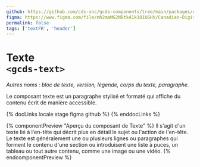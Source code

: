 ```yaml
---
github: https://github.com/cds-snc/gcds-components/tree/main/packages/web/src/components/gcds-text
figma: https://www.figma.com/file/mh2maMG2NBtk41k1O1UGHV/Canadian-Digital-Service%E2%80%A8---GC-Design-System?type=design&node-id=10053-348&mode=design&t=E0XGUkSN8iUhsIDS-0
permalink: false
tags: ['textFR', 'header']
---
```


# Texte <br>`<gcds-text>`

_Autres noms : bloc de texte, version, légende, corps du texte, paragraphe._

Le composant texte est un paragraphe stylisé et formaté qui affiche du contenu écrit de manière accessible.

{% docLinks locale stage figma github %}
{% enddocLinks %}

{% componentPreview "Aperçu du composant de Texte" %}
<gcds-text>Il s'agit d'un texte lié à l'en-tête qui décrit plus en détail le sujet ou l'action de l'en-tête. Le texte est généralement une ou plusieurs lignes ou paragraphes qui forment le contenu d'une section ou introduisent une liste à puces, un tableau ou tout autre contenu, comme une image ou une vidéo.</gcds-text>
{% endcomponentPreview %}
